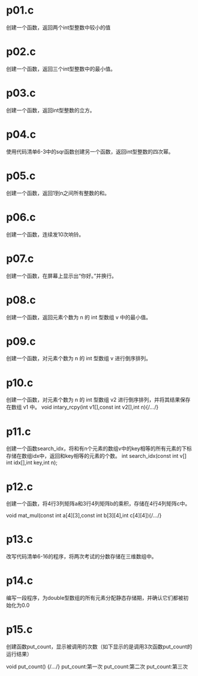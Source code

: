 # p01.c
创建一个函数，返回两个int型整数中较小的值
# p02.c
创建一个函数，返回三个int型整数中的最小值。
# p03.c
创建一个函数，返回int型整数的立方。
# p04.c
使用代码清单6-3中的sqr函数创建另一个函数，返回int型整数的四次幂。
# p05.c
创建一个函数，返回1到n之间所有整数的和。
# p06.c
创建一个函数，连续发10次响铃。
# p07.c
创建一个函数，在屏幕上显示出“你好。”并换行。
# p08.c
创建一个函数，返回元素个数为 n 的 int 型数组 v 中的最小值。
# p09.c
创建一个函数，对元素个数为 n 的 int 型数组 v 进行倒序排列。
# p10.c
创建一个函数，对元素个数为 n 的 int 型数组 v2 进行倒序排列，并将其结果保存在数组 v1 中。
void intary_rcpy(int v1[],const int v2[],int n){/*...*/}
# p11.c
创建一个函数search_idx，将和有n个元素的数组v中的key相等的所有元素的下标存储在数组idx中，返回和key相等的元素的个数。
int search_idx(const int v[] int idx[],int key,int n);
# p12.c
创建一个函数，将4行3列矩阵a和3行4列矩阵b的乘积，存储在4行4列矩阵c中。

void mat_mul(const int a[4][3],const int b[3][4],int c[4][4]){/*...*/}
# p13.c
改写代码清单6-16的程序，将两次考试的分数存储在三维数组中。
# p14.c
编写一段程序，为double型数组的所有元素分配静态存储期，并确认它们都被初始化为0.0
# p15.c
创建函数put_count，显示被调用的次数（如下显示的是调用3次函数put_count的运行结果）

void put_count() {/*...*/}
put_count:第一次
put_count:第二次
put_count:第三次